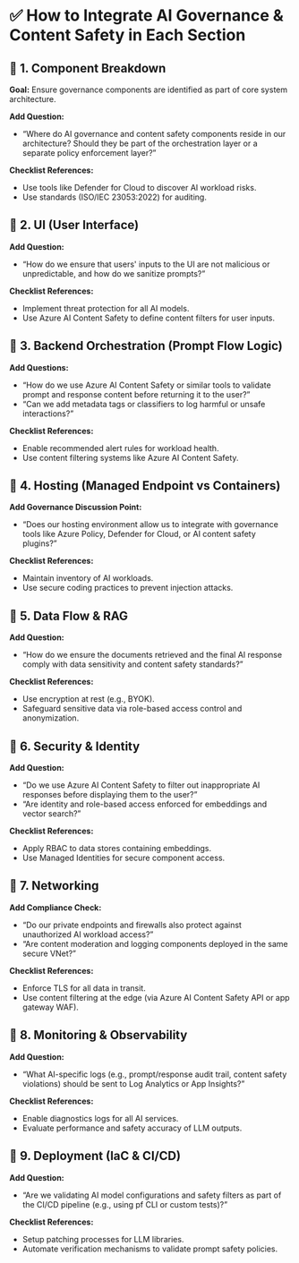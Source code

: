 
# ✅ How to Integrate AI Governance & Content Safety in Each Section

## 🔷 1. Component Breakdown
**Goal:** Ensure governance components are identified as part of core system architecture.

**Add Question:**
- “Where do AI governance and content safety components reside in our architecture? Should they be part of the orchestration layer or a separate policy enforcement layer?”

**Checklist References:**
- Use tools like Defender for Cloud to discover AI workload risks.
- Use standards (ISO/IEC 23053:2022) for auditing.


## 🔷 2. UI (User Interface)
**Add Question:**
- “How do we ensure that users' inputs to the UI are not malicious or unpredictable, and how do we sanitize prompts?”

**Checklist References:**
- Implement threat protection for all AI models.
- Use Azure AI Content Safety to define content filters for user inputs.



## 🔷 3. Backend Orchestration (Prompt Flow Logic)
**Add Questions:**
- “How do we use Azure AI Content Safety or similar tools to validate prompt and response content before returning it to the user?”
- “Can we add metadata tags or classifiers to log harmful or unsafe interactions?”

**Checklist References:**
- Enable recommended alert rules for workload health.
- Use content filtering systems like Azure AI Content Safety.



## 🔷 4. Hosting (Managed Endpoint vs Containers)
**Add Governance Discussion Point:**
- “Does our hosting environment allow us to integrate with governance tools like Azure Policy, Defender for Cloud, or AI content safety plugins?”

**Checklist References:**
- Maintain inventory of AI workloads.
- Use secure coding practices to prevent injection attacks.



## 🔷 5. Data Flow & RAG
**Add Question:**
- “How do we ensure the documents retrieved and the final AI response comply with data sensitivity and content safety standards?”

**Checklist References:**
- Use encryption at rest (e.g., BYOK).
- Safeguard sensitive data via role-based access control and anonymization.



## 🔷 6. Security & Identity
**Add Question:**
- “Do we use Azure AI Content Safety to filter out inappropriate AI responses before displaying them to the user?”
- “Are identity and role-based access enforced for embeddings and vector search?”

**Checklist References:**
- Apply RBAC to data stores containing embeddings.
- Use Managed Identities for secure component access.



## 🔷 7. Networking
**Add Compliance Check:**
- “Do our private endpoints and firewalls also protect against unauthorized AI workload access?”
- “Are content moderation and logging components deployed in the same secure VNet?”

**Checklist References:**
- Enforce TLS for all data in transit.
- Use content filtering at the edge (via Azure AI Content Safety API or app gateway WAF).



## 🔷 8. Monitoring & Observability
**Add Question:**
- “What AI-specific logs (e.g., prompt/response audit trail, content safety violations) should be sent to Log Analytics or App Insights?”

**Checklist References:**
- Enable diagnostics logs for all AI services.
- Evaluate performance and safety accuracy of LLM outputs.



## 🔷 9. Deployment (IaC & CI/CD)
**Add Question:**
- “Are we validating AI model configurations and safety filters as part of the CI/CD pipeline (e.g., using pf CLI or custom tests)?”

**Checklist References:**
- Setup patching processes for LLM libraries.
- Automate verification mechanisms to validate prompt safety policies.



